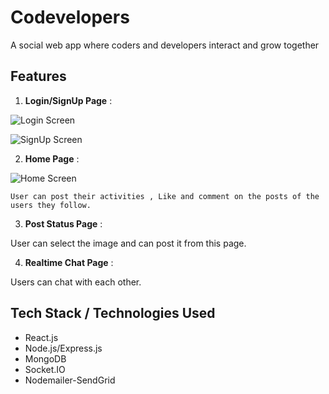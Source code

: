 # Codevelopers
A social web app where coders and developers interact and grow together

## Features
1. **Login/SignUp Page** : 


![Login Screen](https://user-images.githubusercontent.com/56025388/224774962-cf54a343-48c7-408a-8a4f-2f7b72de3a60.png 'Login Screen')

![SignUp Screen](https://user-images.githubusercontent.com/56025388/224774992-d3a4270f-60b9-4400-94fd-b200fb2032fd.png 'SignUp Screen')

2. **Home Page** : 


![Home Screen](https://user-images.githubusercontent.com/56025388/224774987-7822bcd6-a93b-4672-8dc9-261a98461ab7.png 'Home Screen')

    User can post their activities , Like and comment on the posts of the users they follow.

3. **Post Status Page** :


User can select the image and can post it from this page.

4. **Realtime Chat Page** :

Users can chat with each other.

## Tech Stack / Technologies Used

- React.js
- Node.js/Express.js
- MongoDB
- Socket.IO
- Nodemailer-SendGrid